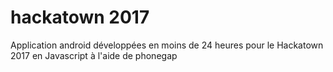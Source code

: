# hackatown 2017
Application android développées en moins de 24 heures pour le Hackatown 2017 en Javascript à l'aide de phonegap 
